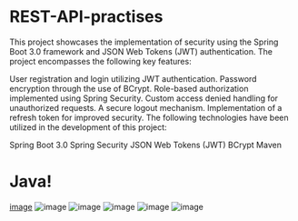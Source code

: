 # REST-API-practises

This project showcases the implementation of security using the Spring Boot 3.0 framework and JSON Web Tokens (JWT) authentication. The project encompasses the following key features:

User registration and login utilizing JWT authentication.
Password encryption through the use of BCrypt.
Role-based authorization implemented using Spring Security.
Custom access denied handling for unauthorized requests.
A secure logout mechanism.
Implementation of a refresh token for improved security.
The following technologies have been utilized in the development of this project:

Spring Boot 3.0
Spring Security
JSON Web Tokens (JWT)
BCrypt
Maven
# Java!
[image](https://user-images.githubusercontent.com/54852461/230384823-c8afdc05-b975-427c-9ae8-070d5d79d18e.png)
![image](https://user-images.githubusercontent.com/54852461/230384861-b8271481-7a1d-4f5f-8046-977cd0c2b69c.png)
![image](https://user-images.githubusercontent.com/54852461/230384878-c04157aa-5c70-4024-8a2f-1dc66486ab53.png)
![image](https://user-images.githubusercontent.com/54852461/230384890-b6817c21-861c-457c-9d22-6d703f127d54.png)
![image](https://user-images.githubusercontent.com/54852461/230384932-d59bbd0a-e8c5-4644-87b0-fad3fcd47a8a.png)
![image](https://user-images.githubusercontent.com/54852461/230384941-c3953b1d-b018-4d7a-b252-b6f52537720e.png)
